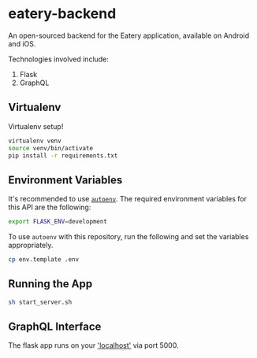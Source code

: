 # eatery-backend
An open-sourced backend for the Eatery application, available on Android and iOS.

Technologies involved include:
1. Flask
2. GraphQL

## Virtualenv

Virtualenv setup!

```bash
virtualenv venv
source venv/bin/activate
pip install -r requirements.txt
```

## Environment Variables
It's recommended to use [`autoenv`](https://github.com/kennethreitz/autoenv).
The required environment variables for this API are the following:

````bash
export FLASK_ENV=development
````

To use `autoenv` with this repository, run the following and set the variables appropriately.

````bash
cp env.template .env
````

## Running the App

````bash
sh start_server.sh
````

## GraphQL Interface

The flask app runs on your ['localhost'](http://localhost:5000/) via port 5000.
